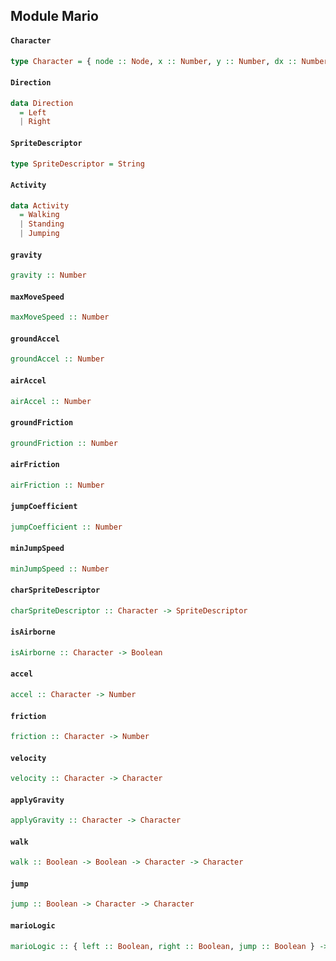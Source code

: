 ## Module Mario

#### `Character`

``` purescript
type Character = { node :: Node, x :: Number, y :: Number, dx :: Number, dy :: Number, dir :: Direction }
```

#### `Direction`

``` purescript
data Direction
  = Left
  | Right
```

#### `SpriteDescriptor`

``` purescript
type SpriteDescriptor = String
```

#### `Activity`

``` purescript
data Activity
  = Walking
  | Standing
  | Jumping
```

#### `gravity`

``` purescript
gravity :: Number
```

#### `maxMoveSpeed`

``` purescript
maxMoveSpeed :: Number
```

#### `groundAccel`

``` purescript
groundAccel :: Number
```

#### `airAccel`

``` purescript
airAccel :: Number
```

#### `groundFriction`

``` purescript
groundFriction :: Number
```

#### `airFriction`

``` purescript
airFriction :: Number
```

#### `jumpCoefficient`

``` purescript
jumpCoefficient :: Number
```

#### `minJumpSpeed`

``` purescript
minJumpSpeed :: Number
```

#### `charSpriteDescriptor`

``` purescript
charSpriteDescriptor :: Character -> SpriteDescriptor
```

#### `isAirborne`

``` purescript
isAirborne :: Character -> Boolean
```

#### `accel`

``` purescript
accel :: Character -> Number
```

#### `friction`

``` purescript
friction :: Character -> Number
```

#### `velocity`

``` purescript
velocity :: Character -> Character
```

#### `applyGravity`

``` purescript
applyGravity :: Character -> Character
```

#### `walk`

``` purescript
walk :: Boolean -> Boolean -> Character -> Character
```

#### `jump`

``` purescript
jump :: Boolean -> Character -> Character
```

#### `marioLogic`

``` purescript
marioLogic :: { left :: Boolean, right :: Boolean, jump :: Boolean } -> Character -> Character
```



